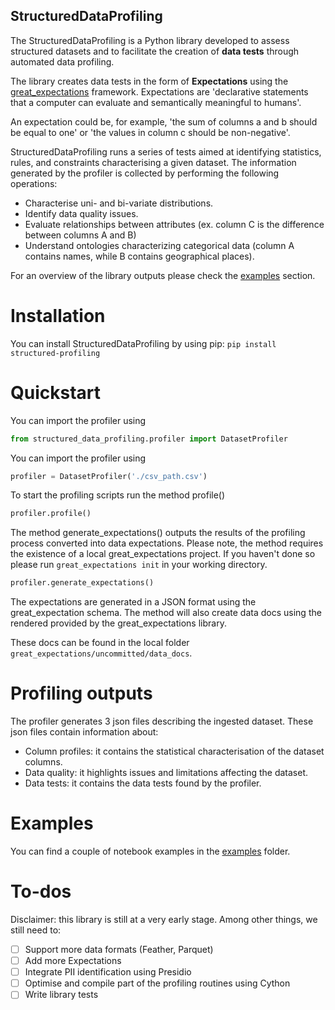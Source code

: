 
## StructuredDataProfiling

The StructuredDataProfiling is a Python library developed to assess structured datasets and to facilitate the creation of **data tests** through automated data profiling.

The library creates data tests in the form of **Expectations** using the [great_expectations](https://www.greatexpectations.io) framework. Expectations are 'declarative statements that a computer can evaluate and semantically meaningful to humans'. 

An expectation could be, for example, 'the sum of columns a and b should be equal to one' or 'the values in column c should be non-negative'.

StructuredDataProfiling runs a series of tests aimed at identifying statistics, rules, and constraints characterising a given dataset. The information generated by the profiler is collected by performing the following operations:

- Characterise uni- and bi-variate distributions.
- Identify data quality issues.
- Evaluate relationships between attributes (ex. column C is the difference between columns A and B) 
- Understand ontologies characterizing categorical data (column A contains names, while B contains geographical places).

For an overview of the library outputs please check the [examples](./examples) section.

# Installation
You can install StructuredDataProfiling by using pip:
`pip install structured-profiling
`
# Quickstart
You can import the profiler using

```python
from structured_data_profiling.profiler import DatasetProfiler
```
You can import the profiler using
```python
profiler = DatasetProfiler('./csv_path.csv')
```
To start the profiling scripts run the method profile()
```python
profiler.profile()
```
The method generate_expectations() outputs the results of the profiling process converted into data expectations. Please note, the method requires the existence of a local great_expectations project.
If you haven't done so please run ```great_expectations init``` in your working directory.
```python
profiler.generate_expectations()
```
The expectations are generated in a JSON format using the great_expectation schema. The method will also create data docs using the rendered provided by the great_expectations library. 

These docs can be found in the local folder ```great_expectations/uncommitted/data_docs```.

# Profiling outputs
The profiler generates 3 json files describing the ingested dataset. These json files contain information about:
- Column profiles: it contains the statistical characterisation of the dataset columns. 
- Data quality: it highlights issues and limitations affecting the dataset.
- Data tests: it contains the data tests found by the profiler.

# Examples
You can find a couple of notebook examples in the [examples](./examples) folder.
# To-dos
Disclaimer: this library is still at a very early stage. Among other things, we still need to:

- [ ] Support more data formats (Feather, Parquet)
- [ ] Add more Expectations
- [ ] Integrate PII identification using Presidio
- [ ] Optimise and compile part of the profiling routines using Cython 
- [ ] Write library tests
